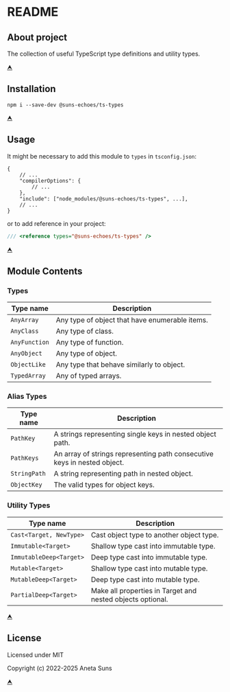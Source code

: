 # README

## About project

The collection of useful TypeScript type definitions and utility types.

[⮝](#readme)



## Installation

`npm i --save-dev @suns-echoes/ts-types`

[⮝](#readme)



## Usage

It might be necessary to add this module to `types` in `tsconfig.json`:

```jsonc
{
	// ...
	"compilerOptions": {
		// ...
	},
	"include": ["node_modules/@suns-echoes/ts-types", ...],
	// ...
}

```

or to add reference in your project:

```js
/// <reference types="@suns-echoes/ts-types" />
```

[⮝](#readme)



## Module Contents

### Types

| Type name     | Description
|---------------|---------------------------------------------------------------
| `AnyArray`    | Any type of object that have enumerable items.
| `AnyClass`    | Any type of class.
| `AnyFunction` | Any type of function.
| `AnyObject`   | Any type of object.
| `ObjectLike`  | Any type that behave similarly to object.
| `TypedArray`  | Any of typed arrays.

### Alias Types

| Type name     | Description
|---------------|---------------------------------------------------------------
| `PathKey`     | A strings representing single keys in nested object path.
| `PathKeys`    | An array of strings representing path consecutive keys in nested object.
| `StringPath`  | A string representing path in nested object.
| `ObjectKey`   | The valid types for object keys.

### Utility Types

| Type name               | Description
|-------------------------|-----------------------------------------------------
| `Cast<Target, NewType>` | Cast object type to another object type.
| `Immutable<Target>`     | Shallow type cast into immutable type.
| `ImmutableDeep<Target>` | Deep type cast into immutable type.
| `Mutable<Target>`       | Shallow type cast into mutable type.
| `MutableDeep<Target>`   | Deep type cast into mutable type.
| `PartialDeep<Target>`   | Make all properties in Target and nested objects optional.

[⮝](#readme)



## License

Licensed under MIT

Copyright (c) 2022-2025 Aneta Suns

[⮝](#readme)
